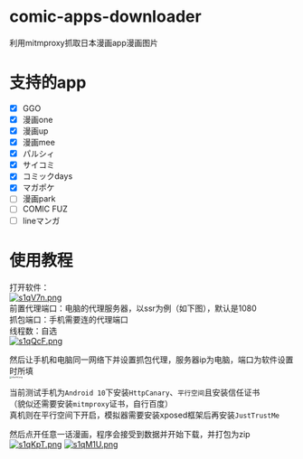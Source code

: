 # comic-apps-downloader
 利用mitmproxy抓取日本漫画app漫画图片

# 支持的app
- [x] GGO
- [x] 漫画one
- [x] 漫画up
- [x] 漫画mee
- [x] パルシィ
- [x] サイコミ
- [x] コミックdays
- [x] マガポケ
- [ ] 漫画park
- [ ] COMIC FUZ
- [ ] lineマンガ

# 使用教程
打开软件：  
[![s1qV7n.png](https://s3.ax1x.com/2021/01/11/s1qV7n.png)](https://imgchr.com/i/s1qV7n)  
前置代理端口：电脑的代理服务器，以ssr为例（如下图），默认是1080  
抓包端口：手机需要连的代理端口  
线程数：自选  
[![s1qQcF.png](https://s3.ax1x.com/2021/01/11/s1qQcF.png)](https://imgchr.com/i/s1qQcF)

然后让手机和电脑同一网络下并设置抓包代理，服务器ip为电脑，端口为软件设置时所填  
<img src="https://s3.ax1x.com/2021/01/11/s1qnhV.png" alt="s1qnhV.png" border="0" style="zoom:25%"/>  

当前测试手机为`Android 10`下安装`HttpCanary`、`平行空间`且安装信任证书  
（貌似还需要安装`mitmproxy`证书，自行百度）  
真机则在平行空间下开启，模拟器需要安装xposed框架后再安装`JustTrustMe`  

然后点开任意一话漫画，程序会接受到数据并开始下载，并打包为zip  
[![s1qKpT.png](https://s3.ax1x.com/2021/01/11/s1qKpT.png)](https://imgchr.com/i/s1qKpT)
[![s1qM1U.png](https://s3.ax1x.com/2021/01/11/s1qM1U.png)](https://imgchr.com/i/s1qM1U)



